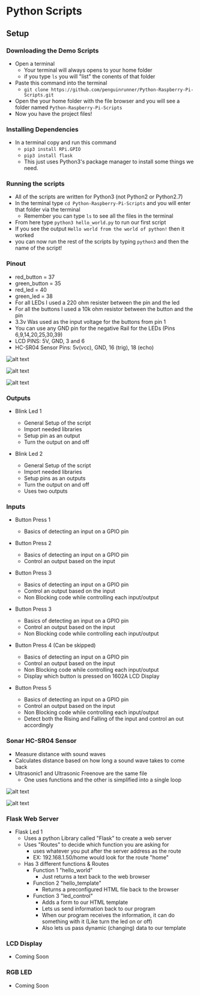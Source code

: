 # Python Scripts

## Setup

### Downloading the Demo Scripts
* Open a terminal
    * Your terminal will always opens to your home folder
    * if you type `ls` you will "list" the conents of that folder
* Paste this command into the terminal
    * `git clone https://github.com/penguinrunner/Python-Raspberry-Pi-Scripts.git`
* Open the your home folder with the file browser and you will see a folder named `Python-Raspberry-Pi-Scripts`
* Now you have the project files!


### Installing Dependencies
* In a terminal copy and run this command 
    * `pip3 install RPi.GPIO`
    * `pip3 install flask`
    * This just uses Python3's package manager to install some things we need.


### Running the scripts
* All of the scripts are written for Python3 (not Python2 or Python2.7)
* In the terminal type `cd Python-Raspberry-Pi-Scripts` and you will enter that folder via the terminal
    * Remember you can type `ls` to see all the files in the terminal
* From here type `python3 hello_world.py` to run our first script
* If you see the output `Hello world from the world of python!` then it worked
* you can now run the rest of the scripts by typing `python3` and then the name of the script!


### Pinout

* red_button = 37
* green_button = 35
* red_led = 40
* green_led =  38
* For all LEDs I used a 220 ohm resister between the pin and the led
* For all the buttons I used a 10k ohm resistor between the button and the pin
* 3.3v Was used as the input voltage for the buttons from pin 1
* You can use any GND pin for the negative Rail for the LEDs (Pins 6,9,14,20,25,30,39)
* LCD PINS: 5V, GND, 3 and 6
* HC-SR04 Sensor Pins: 5v(vcc), GND, 16 (trig), 18 (echo)

![alt text](https://raw.githubusercontent.com/penguinrunner/Python-Raspberry-Pi-Scripts/master/images/pin2.jpg)

![alt text](https://raw.githubusercontent.com/penguinrunner/Python-Raspberry-Pi-Scripts/master/images/pin1.jpg)

![alt text](https://raw.githubusercontent.com/penguinrunner/Python-Raspberry-Pi-Scripts/master/images/pin3.jpg)


### Outputs
* Blink Led 1
    * General Setup of the script
    * Import needed libraries
    * Setup pin as an output
    * Turn the output on and off
    
    
* Blink Led 2
    * General Setup of the script
    * Import needed libraries
    * Setup pins as an outputs
    * Turn the output on and off
    * Uses two outputs


### Inputs
* Button Press 1
    * Basics of detecting an input on a GPIO pin


* Button Press 2
    * Basics of detecting an input on a GPIO pin
    * Control an output based on the input
    
    
* Button Press 3
    * Basics of detecting an input on a GPIO pin
    * Control an output based on the input
    * Non Blocking code while controlling each input/output
    
    
* Button Press 3
    * Basics of detecting an input on a GPIO pin
    * Control an output based on the input
    * Non Blocking code while controlling each input/output
    
    
* Button Press 4 (Can be skipped)
    * Basics of detecting an input on a GPIO pin
    * Control an output based on the input
    * Non Blocking code while controlling each input/output
    * Display which button is pressed on 1602A LCD Display
    
    
* Button Press 5
    * Basics of detecting an input on a GPIO pin
    * Control an output based on the input
    * Non Blocking code while controlling each input/output
    * Detect both the Rising and Falling of the input and control an out accordingly


### Sonar HC-SR04 Sensor
* Measure distance with sound waves
* Calculates distance based on how long a sound wave takes to come back
* Ultrasonic1 and Ultrasonic Freenove are the same file 
    * One uses functions and the other is simplified into a single loop
    
![alt text](https://raw.githubusercontent.com/penguinrunner/Python-Raspberry-Pi-Scripts/master/images/hc1.jpg)

![alt text](https://raw.githubusercontent.com/penguinrunner/Python-Raspberry-Pi-Scripts/master/images/hc2.jpg)
    

### Flask Web Server
* Flask Led 1
    * Uses a python Library called "Flask" to create a web server
    * Uses "Routes" to decide which function you are asking for
        * uses whatever you put after the server address as the route
        * EX: 192.168.1.50/home would look for the route "home"
    * Has 3 different functions & Routes
        * Function 1 "hello_world"
            * Just returns a text back to the web browser
        * Function 2 "hello_template"
            * Returns a preconfigured HTML file back to the browser
        * Function 3 "led_control"
            * Adds a form to our HTML template
            * Lets us send information back to our program
            * When our program receives the information, it can do something with it (Like turn the led on or off)
            * Also lets us pass dynamic (changing) data to our template
    
    
### LCD Display
* Coming Soon


### RGB LED
* Coming Soon


